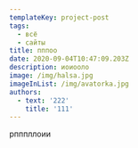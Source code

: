 ```yaml
---
templateKey: project-post
tags:
  - всё
  - сайты
title: пппоо
date: 2020-09-04T10:47:09.203Z
description: иоиооло
image: /img/halsa.jpg
imageInList: /img/avatorka.jpg
authors:
  - text: '222'
    title: '111'
---
```

рпппллоии
